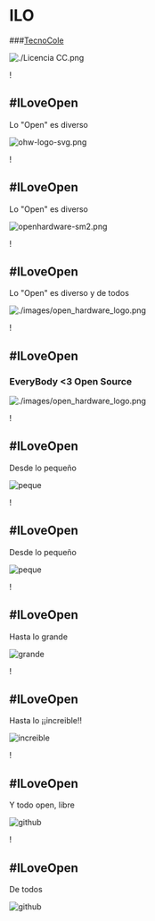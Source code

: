 # ILO

###[TecnoCole](http://www.tecnocole.com)

![./Licencia CC.png](./images/Licencia_CC.png)

!

## \#ILoveOpen


Lo "Open" es diverso

![ohw-logo-svg.png](./images/ohw-logo-svg.png)

!

## \#ILoveOpen

Lo "Open" es diverso

![openhardware-sm2.png](./images/openhardware-sm2.jpg)

!

## \#ILoveOpen

Lo "Open" es diverso y de todos

![./images/open_hardware_logo.png](./images/open_hardware_logo.png)


!

## \#ILoveOpen

### EveryBody <3 Open Source

![./images/open_hardware_logo.png](./images/i_love_open_source.jpg)


!

## \#ILoveOpen

Desde lo pequeño

![peque](./images/IMG_20150423_202826.jpg)

!

## \#ILoveOpen

Desde lo pequeño

![peque](./images/IMG_20150423_202826.jpg)

!

## \#ILoveOpen

Hasta lo grande

![grande](./images/IMG_20150122_200542.jpg)

!

## \#ILoveOpen

Hasta lo ¡¡increible!!

![increible](./images/andreasHolldorferArm.png)

!

## \#ILoveOpen

Y todo open, libre

![github](./images/githubAndreas.png)

!

## \#ILoveOpen

De todos

![github](./images/IMG_20150417_173159.jpg)

